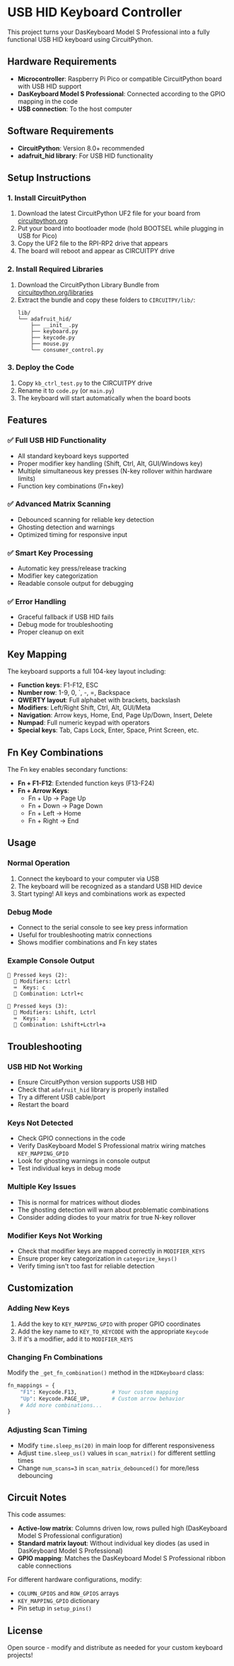 # USB HID Keyboard Controller

This project turns your DasKeyboard Model S Professional into a fully functional USB HID keyboard using CircuitPython.

## Hardware Requirements

- **Microcontroller**: Raspberry Pi Pico or compatible CircuitPython board with USB HID support
- **DasKeyboard Model S Professional**: Connected according to the GPIO mapping in the code
- **USB connection**: To the host computer

## Software Requirements

- **CircuitPython**: Version 8.0+ recommended
- **adafruit_hid library**: For USB HID functionality

## Setup Instructions

### 1. Install CircuitPython

1. Download the latest CircuitPython UF2 file for your board from [circuitpython.org](https://circuitpython.org/downloads)
2. Put your board into bootloader mode (hold BOOTSEL while plugging in USB for Pico)
3. Copy the UF2 file to the RPI-RP2 drive that appears
4. The board will reboot and appear as CIRCUITPY drive

### 2. Install Required Libraries

1. Download the CircuitPython Library Bundle from [circuitpython.org/libraries](https://circuitpython.org/libraries)
2. Extract the bundle and copy these folders to `CIRCUITPY/lib/`:
   ```
   lib/
   └── adafruit_hid/
       ├── __init__.py
       ├── keyboard.py
       ├── keycode.py
       ├── mouse.py
       └── consumer_control.py
   ```

### 3. Deploy the Code

1. Copy `kb_ctrl_test.py` to the CIRCUITPY drive
2. Rename it to `code.py` (or `main.py`)
3. The keyboard will start automatically when the board boots

## Features

### ✅ **Full USB HID Functionality**
- All standard keyboard keys supported
- Proper modifier key handling (Shift, Ctrl, Alt, GUI/Windows key)
- Multiple simultaneous key presses (N-key rollover within hardware limits)
- Function key combinations (Fn+key)

### ✅ **Advanced Matrix Scanning**
- Debounced scanning for reliable key detection
- Ghosting detection and warnings
- Optimized timing for responsive input

### ✅ **Smart Key Processing**
- Automatic key press/release tracking
- Modifier key categorization
- Readable console output for debugging

### ✅ **Error Handling**
- Graceful fallback if USB HID fails
- Debug mode for troubleshooting
- Proper cleanup on exit

## Key Mapping

The keyboard supports a full 104-key layout including:

- **Function keys**: F1-F12, ESC
- **Number row**: 1-9, 0, `, -, =, Backspace
- **QWERTY layout**: Full alphabet with brackets, backslash
- **Modifiers**: Left/Right Shift, Ctrl, Alt, GUI/Meta
- **Navigation**: Arrow keys, Home, End, Page Up/Down, Insert, Delete
- **Numpad**: Full numeric keypad with operators
- **Special keys**: Tab, Caps Lock, Enter, Space, Print Screen, etc.

## Fn Key Combinations

The Fn key enables secondary functions:

- **Fn + F1-F12**: Extended function keys (F13-F24)
- **Fn + Arrow Keys**: 
  - Fn + Up → Page Up
  - Fn + Down → Page Down  
  - Fn + Left → Home
  - Fn + Right → End

## Usage

### Normal Operation
1. Connect the keyboard to your computer via USB
2. The keyboard will be recognized as a standard USB HID device
3. Start typing! All keys and combinations work as expected

### Debug Mode
- Connect to the serial console to see key press information
- Useful for troubleshooting matrix connections
- Shows modifier combinations and Fn key states

### Example Console Output
```
🎹 Pressed keys (2):
  🔧 Modifiers: Lctrl
  ⌨️  Keys: c
  🔗 Combination: Lctrl+c

🎹 Pressed keys (3):
  🔧 Modifiers: Lshift, Lctrl
  ⌨️  Keys: a
  🔗 Combination: Lshift+Lctrl+a
```

## Troubleshooting

### USB HID Not Working
- Ensure CircuitPython version supports USB HID
- Check that `adafruit_hid` library is properly installed
- Try a different USB cable/port
- Restart the board

### Keys Not Detected
- Check GPIO connections in the code
- Verify DasKeyboard Model S Professional matrix wiring matches `KEY_MAPPING_GPIO`
- Look for ghosting warnings in console output
- Test individual keys in debug mode

### Multiple Key Issues
- This is normal for matrices without diodes
- The ghosting detection will warn about problematic combinations
- Consider adding diodes to your matrix for true N-key rollover

### Modifier Keys Not Working
- Check that modifier keys are mapped correctly in `MODIFIER_KEYS`
- Ensure proper key categorization in `categorize_keys()`
- Verify timing isn't too fast for reliable detection

## Customization

### Adding New Keys
1. Add the key to `KEY_MAPPING_GPIO` with proper GPIO coordinates
2. Add the key name to `KEY_TO_KEYCODE` with the appropriate `Keycode`
3. If it's a modifier, add it to `MODIFIER_KEYS`

### Changing Fn Combinations
Modify the `_get_fn_combination()` method in the `HIDKeyboard` class:

```python
fn_mappings = {
    "F1": Keycode.F13,           # Your custom mapping
    "Up": Keycode.PAGE_UP,       # Custom arrow behavior
    # Add more combinations...
}
```

### Adjusting Scan Timing
- Modify `time.sleep_ms(20)` in main loop for different responsiveness
- Adjust `time.sleep_us()` values in `scan_matrix()` for different settling times
- Change `num_scans=3` in `scan_matrix_debounced()` for more/less debouncing

## Circuit Notes

This code assumes:
- **Active-low matrix**: Columns driven low, rows pulled high (DasKeyboard Model S Professional configuration)
- **Standard matrix layout**: Without individual key diodes (as used in DasKeyboard Model S Professional)
- **GPIO mapping**: Matches the DasKeyboard Model S Professional ribbon cable connections

For different hardware configurations, modify:
- `COLUMN_GPIOS` and `ROW_GPIOS` arrays
- `KEY_MAPPING_GPIO` dictionary  
- Pin setup in `setup_pins()`

## License

Open source - modify and distribute as needed for your custom keyboard projects!